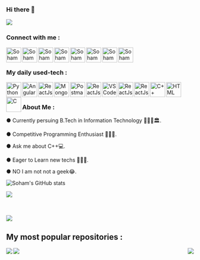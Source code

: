 ### Hi there 👋
![](https://komarev.com/ghpvc/?username=code-soham)

<h3 align="left">Connect with me :</h3>
<a href="https://www.linkedin.com/in/code_soham">
  <img align="left" alt="Soham Chowdhury - LinkedIn" width="40px" src="https://upload.wikimedia.org/wikipedia/commons/thumb/e/e9/Linkedin_icon.svg/256px-Linkedin_icon.svg.png"/>
</a>
<a href="mailto:sc2412@it.jgec.ac.in.com">
  <img align="left" alt="Soham Chowdhury - Google Mail" width="40px" src="https://api.iconify.design/logos:google-gmail.svg"/>
</a>
<a href="https://www.facebook.com/soham.36.chowdhury/">
  <img align="left" alt="Soham Chowdhury - Facebook" width="40px" src="https://www.vectorlogo.zone/logos/facebook/facebook-official.svg"/>
</a>
<a href="https://twitter.com/Sohamhasnt">
  <img align="left" alt="Soham Chowdhury - Twitter" width="40px" src="https://upload.wikimedia.org/wikipedia/sco/9/9f/Twitter_bird_logo_2012.svg"/>
</a>
<a href="https://www.instagram.com/soham_hasnt">
  <img align="left" alt="Soham Chowdhury - Instagram" width="40px" src="https://www.vectorlogo.zone/logos/instagram/instagram-icon.svg"/>
</a>
<a href="https://www.codechef.com/users/code_soham">
  <img align="left" alt="Soham Chowdhury - Codechef" width="40px" src="https://api.iconify.design/simple-icons:codechef.svg?color=%2379553A"/>
</a>
<a href="https://codeforces.com/profile/code_soham">
  <img align="left" alt="Soham Chowdhury - Codeforces" width="40px" src="https://api.iconify.design/simple-icons:codeforces.svg?height=24"/>
</a>
<a href="https://leetcode.com/code_soham/">
  <img align="left" alt="Soham Chowdhury - Leetcode" width="40px" src="https://api.iconify.design/cib:leetcode.svg?height=24"/>
</a>

<br><br>

### My daily used-tech :

<img align="left" alt="Python" width="40px" src="https://cdn.worldvectorlogo.com/logos/python-5.svg"/>
<img align="left" alt="AngularJs" width="40px" src="https://api.iconify.design/logos:angular-icon.svg"/>
<img align="left" alt="ReactJs" width="40px" src="https://api.iconify.design/logos:react.svg"/>
<img align="left" alt="MongoDB" width="40px" src="https://img.icons8.com/color/240/000000/mongodb.png"/>
<img align="left" alt="Postman" width="40px" src="https://api.iconify.design/logos:postman.svg"/>
<img align="left" alt="ReactJs" width="40px" src="https://api.iconify.design/cib:adobe-premiere.svg"/>
<img align="left" alt="VSCode" width="40px" src="https://www.vectorlogo.zone/logos/visualstudio_code/visualstudio_code-icon.svg"/>
<img align="left" alt="ReactJs" width="40px" src="https://api.iconify.design/logos:sublimetext-icon.svg"/>
<img align="left" alt="ReactJs" width="40px" src="https://api.iconify.design/logos:github-octocat.svg"/>
<img align="left" alt="C++" width="40px" src="https://seeklogo.com/images/C/c-logo-43CE78FF9C-seeklogo.com.png"/>
<img align="left" alt="HTML" width="40px" src="https://seeklogo.com/images/H/html5-without-wordmark-color-logo-14D252D878-seeklogo.com.png"/>
<img align="left" alt="C" width="40px" src="https://seeklogo.com/images/C/c-programming-language-logo-9B32D017B1-seeklogo.com.png"/>

 
 <br><br>

### About Me :


● Currently persuing B.Tech in Information Technology 👨🏻‍🎓🏛.

● Competitive Programming Enthusiast 👨🏽‍💻.

● Ask me about C++💻.

● Eager to Learn new techs 🕵🏻‍♂️.

● NO I am not not a geek😂.




![Soham's GitHub stats](https://github-readme-stats.vercel.app/api?username=code-soham&show_icons=true&theme=radical)


<img src ="https://github-readme-streak-stats.herokuapp.com?user=code-soham&theme=darcula&hide_border=false&background=FFFFFF00">

<br><br>
<a href="https://github-readme-stats.vercel.app/api/top-langs/?username=code-soham&layout=compact">
  <img align="mid" src="https://github-readme-stats.vercel.app/api/top-langs/?username=code-soham&layout=compact" />
</a>

## My most popular repositories :

<a href="https://github.com/code-soham/JottPad">
  <img align="left" src="https://github-readme-stats.vercel.app/api/pin/?username=code-soham&repo=JottPad" />
</a>


<a href="https://github.com/code-soham/COMMUNIK8">
  <img align="right" src="https://github-readme-stats.vercel.app/api/pin/?username=code-soham&repo=COMMUNIK8" />
</a>


<a href="https://github.com/code-soham/Drum-kit">
  <img align="left" src="https://github-readme-stats.vercel.app/api/pin/?username=code-soham&repo=Drum-kit" />
</a>
<br><br><br><br>
